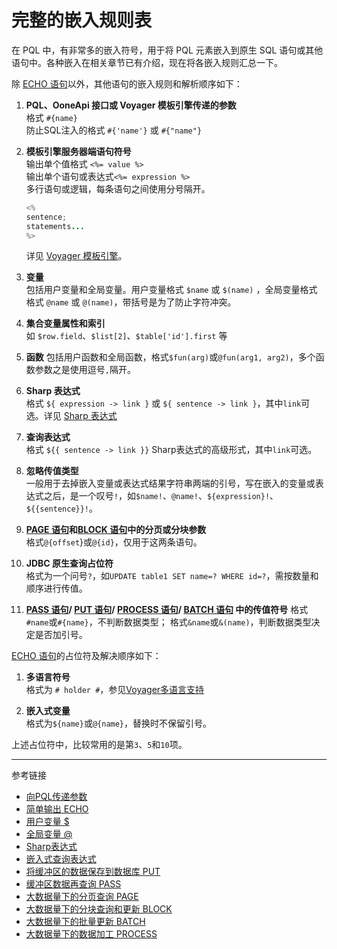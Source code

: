 # 完整的嵌入规则表

在 PQL 中，有非常多的嵌入符号，用于将 PQL 元素嵌入到原生 SQL 语句或其他语句中。各种嵌入在相关章节已有介绍，现在将各嵌入规则汇总一下。

除 [ECHO 语句](/pql/echo.md)以外，其他语句的嵌入规则和解析顺序如下：

1. **PQL、OoneApi 接口或 Voyager 模板引擎传递的参数**  
   格式 `#{name}`  
   防止SQL注入的格式 `#{'name'}` 或 `#{"name"}`

2. **模板引擎服务器端语句符号**  
   输出单个值格式 `<%= value %>`  
   输出单个语句或表达式`<%= expression %>`  
   多行语句或逻辑，每条语句之间使用分号隔开。
   ```java
   <%
   sentence;
   statements...
   %>
   ```
   详见 [Voyager 模板引擎](/voyager/overview.md)。

3. **变量**  
   包括用户变量和全局变量。用户变量格式 `$name` 或 `$(name)` ，全局变量格式 格式 `@name` 或 `@(name)`，带括号是为了防止字符冲突。

4. **集合变量属性和索引**  
   如 `$row.field`、`$list[2]`、`$table['id'].first` 等

5. **函数**
   包括用户函数和全局函数，格式`$fun(arg)`或`@fun(arg1, arg2)`，多个函数参数之是使用逗号`,`隔开。

6. **Sharp 表达式**  
   格式 `${ expression -> link }` 或 `${ sentence -> link }`，其中`link`可选。详见 [Sharp 表达式](/pql/sharp.md)

7. **查询表达式**  
   格式 `${{ sentence -> link }}` Sharp表达式的高级形式，其中`link`可选。

8. **忽略传值类型**  
   一般用于去掉嵌入变量或表达式结果字符串两端的引号，写在嵌入的变量或表达式之后，是一个叹号`!`，如`$name!`、`@name!`、`${expression}!`、`${{sentence}}!`。

9. **[PAGE 语句](/pql/page.md)和[BLOCK 语句](/pql/block.md)中的分页或分块参数**  
   格式`@{offset`}或`@{id}`，仅用于这两条语句。

10. **JDBC 原生查询占位符**  
   格式为一个问号`?`，如`UPDATE table1 SET name=? WHERE id=?`，需按数量和顺序进行传值。

11. **[PASS 语句](/pql/pass.md)/ [PUT 语句](/pql/put.md)/ [PROCESS 语句](/pql/process.md)/ [BATCH 语句](/pql/batch.md) 中的传值符号**
   格式`#name`或`#{name}`，不判断数据类型；
   格式`&name`或`&(name)`，判断数据类型决定是否加引号。


[ECHO 语句](/pql/echo.md)的占位符及解决顺序如下：

1. **多语言符号**  
   格式为 `# holder #`，参见[Voyager多语言支持](/voyager/language.md)

2. **嵌入式变量**  
   格式为`${name}`或`@{name}`，替换时不保留引号。


上述占位符中，比较常用的是第`3`、`5`和`10`项。

---
参考链接

* [向PQL传递参数](/pql/params.md)
* [简单输出 ECHO](/pql/echo.md)
* [用户变量 $](/pql/variable.md)
* [全局变量 @](/pql/global-variable.md)
* [Sharp表达式](/pql/sharp.md)
* [嵌入式查询表达式](/pql/query.md)
* [将缓冲区的数据保存到数据库 PUT](/pql/put.md)
* [缓冲区数据再查询 PASS](/pql/pass.md)
* [大数据量下的分页查询 PAGE](/pql/page.md)
* [大数据量下的分块查询和更新 BLOCK](/pql/block.md)
* [大数据量下的批量更新 BATCH](/pql/batch.md)
* [大数据量下的数据加工 PROCESS](/pql/process.md)